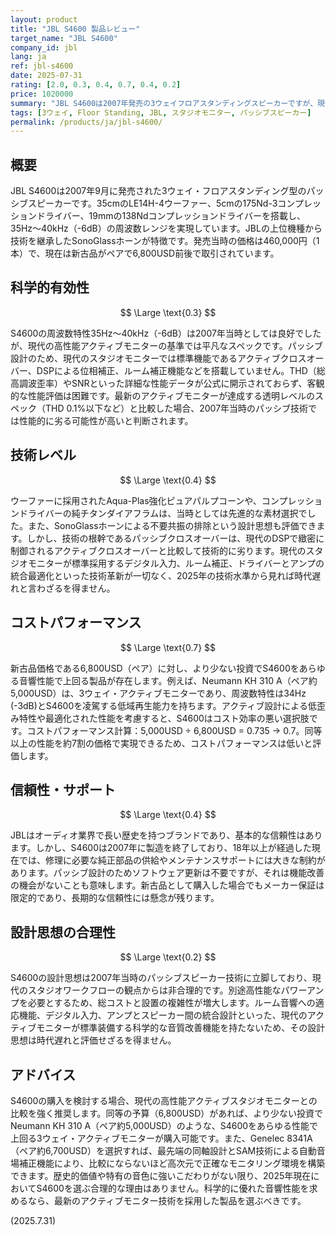 ```yaml
---
layout: product
title: "JBL S4600 製品レビュー"
target_name: "JBL S4600"
company_id: jbl
lang: ja
ref: jbl-s4600
date: 2025-07-31
rating: [2.0, 0.3, 0.4, 0.7, 0.4, 0.2]
price: 1020000
summary: "JBL S4600は2007年発売の3ウェイフロアスタンディングスピーカーですが、現代の高性能アクティブモニターと比較すると、特に機能性と設計思想の合理性において技術的に時代遅れとなっています。"
tags: [3ウェイ, Floor Standing, JBL, スタジオモニター, パッシブスピーカー]
permalink: /products/ja/jbl-s4600/
---
```

## 概要

JBL S4600は2007年9月に発売された3ウェイ・フロアスタンディング型のパッシブスピーカーです。35cmのLE14H-4ウーファー、5cmの175Nd-3コンプレッションドライバー、19mmの138Ndコンプレッションドライバーを搭載し、35Hz～40kHz（-6dB）の周波数レンジを実現しています。JBLの上位機種から技術を継承したSonoGlassホーンが特徴です。発売当時の価格は460,000円（1本）で、現在は新古品がペアで6,800USD前後で取引されています。

## 科学的有効性

$$ \Large \text{0.3} $$

S4600の周波数特性35Hz～40kHz（-6dB）は2007年当時としては良好でしたが、現代の高性能アクティブモニターの基準では平凡なスペックです。パッシブ設計のため、現代のスタジオモニターでは標準機能であるアクティブクロスオーバー、DSPによる位相補正、ルーム補正機能などを搭載していません。THD（総高調波歪率）やSNRといった詳細な性能データが公式に開示されておらず、客観的な性能評価は困難です。最新のアクティブモニターが達成する透明レベルのスペック（THD 0.1%以下など）と比較した場合、2007年当時のパッシブ技術では性能的に劣る可能性が高いと判断されます。

## 技術レベル

$$ \Large \text{0.4} $$

ウーファーに採用されたAqua-Plas強化ピュアパルプコーンや、コンプレッションドライバーの純チタンダイアフラムは、当時としては先進的な素材選択でした。また、SonoGlassホーンによる不要共振の排除という設計思想も評価できます。しかし、技術の根幹であるパッシブクロスオーバーは、現代のDSPで緻密に制御されるアクティブクロスオーバーと比較して技術的に劣ります。現代のスタジオモニターが標準採用するデジタル入力、ルーム補正、ドライバーとアンプの統合最適化といった技術革新が一切なく、2025年の技術水準から見れば時代遅れと言わざるを得ません。

## コストパフォーマンス

$$ \Large \text{0.7} $$

新古品価格である6,800USD（ペア）に対し、より少ない投資でS4600をあらゆる音響性能で上回る製品が存在します。例えば、Neumann KH 310 A（ペア約5,000USD）は、3ウェイ・アクティブモニターであり、周波数特性は34Hz (-3dB)とS4600を凌駕する低域再生能力を持ちます。アクティブ設計による低歪み特性や最適化された性能を考慮すると、S4600はコスト効率の悪い選択肢です。コストパフォーマンス計算：5,000USD ÷ 6,800USD = 0.735 → 0.7。同等以上の性能を約7割の価格で実現できるため、コストパフォーマンスは低いと評価します。

## 信頼性・サポート

$$ \Large \text{0.4} $$

JBLはオーディオ業界で長い歴史を持つブランドであり、基本的な信頼性はあります。しかし、S4600は2007年に製造を終了しており、18年以上が経過した現在では、修理に必要な純正部品の供給やメンテナンスサポートには大きな制約があります。パッシブ設計のためソフトウェア更新は不要ですが、それは機能改善の機会がないことも意味します。新古品として購入した場合でもメーカー保証は限定的であり、長期的な信頼性には懸念が残ります。

## 設計思想の合理性

$$ \Large \text{0.2} $$

S4600の設計思想は2007年当時のパッシブスピーカー技術に立脚しており、現代のスタジオワークフローの観点からは非合理的です。別途高性能なパワーアンプを必要とするため、総コストと設置の複雑性が増大します。ルーム音響への適応機能、デジタル入力、アンプとスピーカー間の統合設計といった、現代のアクティブモニターが標準装備する科学的な音質改善機能を持たないため、その設計思想は時代遅れと評価せざるを得ません。

## アドバイス

S4600の購入を検討する場合、現代の高性能アクティブスタジオモニターとの比較を強く推奨します。同等の予算（6,800USD）があれば、より少ない投資でNeumann KH 310 A（ペア約5,000USD）のような、S4600をあらゆる性能で上回る3ウェイ・アクティブモニターが購入可能です。また、Genelec 8341A（ペア約6,700USD）を選択すれば、最先端の同軸設計とSAM技術による自動音場補正機能により、比較にならないほど高次元で正確なモニタリング環境を構築できます。歴史的価値や特有の音色に強いこだわりがない限り、2025年現在においてS4600を選ぶ合理的な理由はありません。科学的に優れた音響性能を求めるなら、最新のアクティブモニター技術を採用した製品を選ぶべきです。

(2025.7.31)

